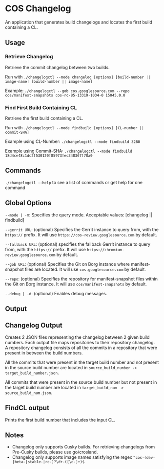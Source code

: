 # COS Changelog

An application that generates build changelogs and locates the first build containing a CL.

## Usage

### Retrieve Changelog
Retrieve the commit changelog between two builds.

Run with `./changelogctl --mode changelog [options] [build-number || image-name] [build-number || image-name]`

Example: `./changelogctl --gob cos.googlesource.com --repo cos/manifest-snapshots cos-rc-85-13310-1034-0 15045.0.0`

### Find First Build Containing CL
Retrieve the first build containing a CL.

Run with `./changelogctl --mode findbuild [options] [CL-number || commit-SHA]`

Example using CL-Number: `./changelogctl --mode findbuild 3280`

Example using Commit-SHA: `./changelogctl --mode findbuild 18d4ce48c1dc2f530120f85973fec348367f78a0`

## Commands
`./changelogctl --help` to see a list of commands or get help for one command

## Global Options

`--mode | -m`: Specifies the query mode. Acceptable values: [changelog || findbuild]

`--gerrit URL`: (optional) Specifies the Gerrit instance to query from, with the `https://` prefix. It will use `https://cos-review.googlesource.com` by default.

`--fallback URL`: (optional) specifies the fallback Gerrit instance to query from, with the `https://` prefix. It will use `https://chromium-review.googlesource.com` by default.

`--gob URL`: (optional) Specifies the Git on Borg instance where manifest-snapshot files are located. It will use `cos.googlesource.com` by default.

`--repo`: (optional) Specifies the repository for manifest-snapshot files within the Git on Borg instance. It will use `cos/manifest-snapshots` by default.

`--debug | -d`: (optional) Enables debug messages.

## Output

## Changelog Output

Creates 2 JSON files representing the changelog between 2 given build numbers. Each output file maps repositories to their repository changelog. A repository changelog consists of all the commits in a repository that were present in between the build numbers.

All the commits that were present in the target build number and not present in the source build number are located in `source_build_number -> target_build_number.json`.

All commits that were present in the source build number but not present in the target build number are located in `target_build_num -> source_build_num.json`.

## FindCL output

Prints the first build number that includes the input CL.

## Notes
* Changelog only supports Cusky builds. For retrieving changelogs from Pre-Cusky builds, please use go/crosland.
* Changelog only supports image names satisfying the regex `^cos-(dev-|beta-|stable-|rc-)?\d+-([\d-]+)$`